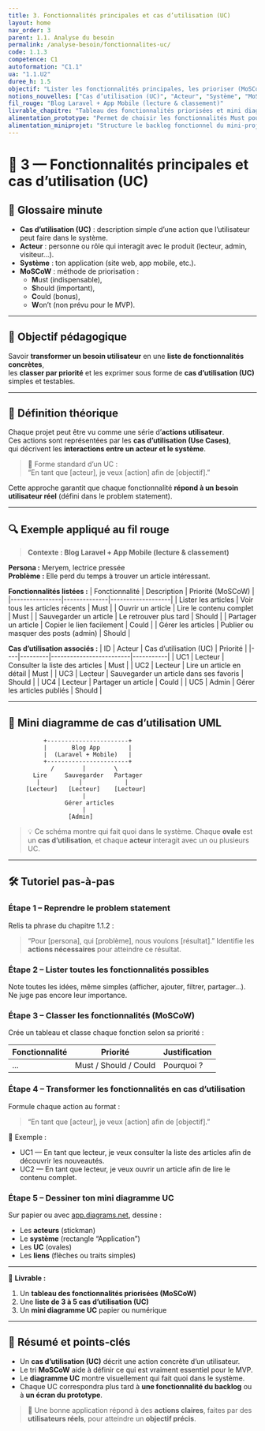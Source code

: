 ```yaml
---
title: 3. Fonctionnalités principales et cas d’utilisation (UC)
layout: home
nav_order: 3
parent: 1.1. Analyse du besoin
permalink: /analyse-besoin/fonctionnalites-uc/
code: 1.1.3
competence: C1
autoformation: "C1.1"
ua: "1.1.U2"
duree_h: 1.5
objectif: "Lister les fonctionnalités principales, les prioriser (MoSCoW) et les traduire en cas d’utilisation (UC) clairs et testables."
notions_nouvelles: ["Cas d’utilisation (UC)", "Acteur", "Système", "MoSCoW"]
fil_rouge: "Blog Laravel + App Mobile (lecture & classement)"
livrable_chapitre: "Tableau des fonctionnalités priorisées et mini diagramme de cas d’utilisation (UC)."
alimentation_prototype: "Permet de choisir les fonctionnalités Must pour le prototype MVP."
alimentation_miniprojet: "Structure le backlog fonctionnel du mini-projet."
---
```


# 📘 3 — Fonctionnalités principales et cas d’utilisation (UC)

## 📒 Glossaire minute

- **Cas d’utilisation (UC)** : description simple d’une action que l’utilisateur peut faire dans le système.  
- **Acteur** : personne ou rôle qui interagit avec le produit (lecteur, admin, visiteur…).  
- **Système** : ton application (site web, app mobile, etc.).  
- **MoSCoW** : méthode de priorisation :  
  - **M**ust (indispensable),  
  - **S**hould (important),  
  - **C**ould (bonus),  
  - **W**on’t (non prévu pour le MVP).

---

## 🎯 Objectif pédagogique

Savoir **transformer un besoin utilisateur** en une **liste de fonctionnalités concrètes**,  
les **classer par priorité** et les exprimer sous forme de **cas d’utilisation (UC)** simples et testables.

---

## 🧠 Définition théorique

Chaque projet peut être vu comme une série d’**actions utilisateur**.  
Ces actions sont représentées par les **cas d’utilisation (Use Cases)**,  
qui décrivent les **interactions entre un acteur et le système**.

> 💬 Forme standard d’un UC :  
> “En tant que [acteur], je veux [action] afin de [objectif].”

Cette approche garantit que chaque fonctionnalité **répond à un besoin utilisateur réel** (défini dans le problem statement).

---

## 🔍 Exemple appliqué au fil rouge

> **Contexte : Blog Laravel + App Mobile (lecture & classement)**

**Persona :** Meryem, lectrice pressée  
**Problème :** Elle perd du temps à trouver un article intéressant.  

**Fonctionnalités listées :**
| Fonctionnalité | Description | Priorité (MoSCoW) |
|----------------|--------------|-------------------|
| Lister les articles | Voir tous les articles récents | Must |
| Ouvrir un article | Lire le contenu complet | Must |
| Sauvegarder un article | Le retrouver plus tard | Should |
| Partager un article | Copier le lien facilement | Could |
| Gérer les articles | Publier ou masquer des posts (admin) | Should |

**Cas d’utilisation associés :**
| ID | Acteur | Cas d’utilisation (UC) | Priorité |
|----|---------|-------------------------|-----------|
| UC1 | Lecteur | Consulter la liste des articles | Must |
| UC2 | Lecteur | Lire un article en détail | Must |
| UC3 | Lecteur | Sauvegarder un article dans ses favoris | Should |
| UC4 | Lecteur | Partager un article | Could |
| UC5 | Admin | Gérer les articles publiés | Should |

---

## 🧩 Mini diagramme de cas d’utilisation UML

```text
          +-----------------------+
          |       Blog App        |
          |  (Laravel + Mobile)   |
          +-----------------------+
            /        |        \
       Lire     Sauvegarder   Partager
        |           |            |
     [Lecteur]   [Lecteur]    [Lecteur]
                     |
                Gérer articles
                     |
                 [Admin]
````

> 💡 Ce schéma montre qui fait quoi dans le système.
> Chaque **ovale** est un **cas d’utilisation**, et chaque **acteur** interagit avec un ou plusieurs UC.

---

## 🛠 Tutoriel pas-à-pas

### Étape 1 – Reprendre le problem statement

Relis ta phrase du chapitre 1.1.2 :

> “Pour [persona], qui [problème], nous voulons [résultat].”
> Identifie les **actions nécessaires** pour atteindre ce résultat.

### Étape 2 – Lister toutes les fonctionnalités possibles

Note toutes les idées, même simples (afficher, ajouter, filtrer, partager…).
Ne juge pas encore leur importance.

### Étape 3 – Classer les fonctionnalités (MoSCoW)

Crée un tableau et classe chaque fonction selon sa priorité :

| Fonctionnalité | Priorité              | Justification |
| -------------- | --------------------- | ------------- |
| ...            | Must / Should / Could | Pourquoi ?    |

### Étape 4 – Transformer les fonctionnalités en cas d’utilisation

Formule chaque action au format :

> “En tant que [acteur], je veux [action] afin de [objectif].”

🧩 Exemple :

* UC1 — En tant que lecteur, je veux consulter la liste des articles afin de découvrir les nouveautés.
* UC2 — En tant que lecteur, je veux ouvrir un article afin de lire le contenu complet.

### Étape 5 – Dessiner ton mini diagramme UC

Sur papier ou avec [app.diagrams.net](https://app.diagrams.net), dessine :

* Les **acteurs** (stickman)
* Le **système** (rectangle “Application”)
* Les **UC** (ovales)
* Les **liens** (flèches ou traits simples)

---

📄 **Livrable :**

1. Un **tableau des fonctionnalités priorisées (MoSCoW)**
2. Une **liste de 3 à 5 cas d’utilisation (UC)**
3. Un **mini diagramme UC** papier ou numérique

---

## 🧾 Résumé et points-clés

* Un **cas d’utilisation (UC)** décrit une action concrète d’un utilisateur.
* Le tri **MoSCoW** aide à définir ce qui est vraiment essentiel pour le MVP.
* Le **diagramme UC** montre visuellement qui fait quoi dans le système.
* Chaque UC correspondra plus tard à **une fonctionnalité du backlog** ou à **un écran du prototype**.

> 🎯 Une bonne application répond à des **actions claires**, faites par des **utilisateurs réels**, pour atteindre un **objectif précis**.

